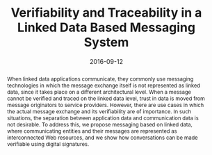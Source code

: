 ---
abstract: When linked data applications communicate, they commonly use messaging technologies
  in which the message exchange itself is not represented as linked data, since it
  takes place on a different architectural level. When a message cannot be verified
  and traced on the linked data level, trust in data is moved from message originators
  to service providers. However, there are use cases in which the actual message exchange
  and its verifiability are of importance. In such situations, the separation between
  application data and communication data is not desirable. To address this, we propose
  messaging based on linked data, where communicating entities and their messages
  are represented as interconnected Web resources, and we show how conversations can
  be made verifiable using digital signatures.
authors:
- Florian Kleedorfer
- Yana Panchenko
- Christina Maria Busch
- Christian Huemer
date: '2016-09-12'
featured: false
links:
- name: Publik
  url: https://publik.tuwien.ac.at/showentry.php?ID=266979&lang=2
publication: 'Vortrag: 12th International Conference on Semantic Systems (SEMANTICS
  2016), Leipzig; 12.09.2016 - 15.09.2016; in: "Proceedings of the 12th International
  Conference on Semantic Systems, SEMANTICS 2016", ACM, (2016), ISBN: 978-1-4503-4752-5;
  S. 97 - 100'
publication_types:
- '1'
publishDate: '2016-09-12'
title: Verifiability and Traceability in a Linked Data Based Messaging System
url_pdf: http://publik.tuwien.ac.at/files/publik_266979.pdf
---